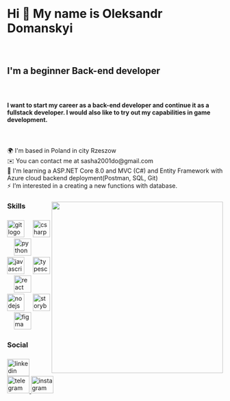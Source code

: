 <br clear="both">

<h1 align="left">Hi 👋 My name is Oleksandr Domanskyi</h1>

###

<br clear="both">

<h2 align="left">I'm a beginner Back-end developer</h2>

###

<br clear="both">

<h4 align="left">I want to start my career as a back-end developer and continue it as a fullstack developer. I would also like to try out my capabilities in game development.</h4>

###

<br clear="both">

<p align="left">🌍 I'm based in Poland in city Rzeszow <br>✉️ You can contact me at sasha2001do@gmail.com<br>🧠 I'm learning a ASP.NET Core 8.0 and MVC (C#) and Entity Framework with Azure cloud backend deployment(Postman, SQL, Git)<br>⚡ I’m interested in a creating a new functions with database.</p>

###

<img align="right" height="400" src="https://user-images.githubusercontent.com/74038190/219923809-b86dc415-a0c2-4a38-bc88-ad6cf06395a8.gif"  />

###

<h3 align="left">Skills</h3>

###

<div align="left">
  
  <img src="https://cdn.jsdelivr.net/gh/devicons/devicon/icons/git/git-original.svg" height="40" alt="git logo"  />
  <img width="12" />
  <img src="https://cdn.jsdelivr.net/gh/devicons/devicon/icons/csharp/csharp-original.svg" height="40" alt="csharp logo"  />
  <img width="12" />
  <img src="https://cdn.jsdelivr.net/gh/devicons/devicon/icons/python/python-original.svg" height="40" alt="python logo"  />
  <img width="12" />
  <img src="https://cdn.jsdelivr.net/gh/devicons/devicon/icons/javascript/javascript-original.svg" height="40" alt="javascript logo"  />
  <img width="12" />
  <img src="https://cdn.jsdelivr.net/gh/devicons/devicon/icons/typescript/typescript-original.svg" height="40" alt="typescript logo"  />
  <img width="12" />
  <img src="https://cdn.jsdelivr.net/gh/devicons/devicon/icons/react/react-original.svg" height="40" alt="react logo"  />
  <img width="12" />
  <img src="https://cdn.jsdelivr.net/gh/devicons/devicon/icons/nodejs/nodejs-original.svg" height="40" alt="nodejs logo"  />
  <img width="12" />
  <img src="https://cdn.jsdelivr.net/gh/devicons/devicon/icons/storybook/storybook-original.svg" height="40" alt="storybook logo"  />
  <img width="12" />
  <img src="https://cdn.jsdelivr.net/gh/devicons/devicon/icons/figma/figma-original.svg" height="40" alt="figma logo"  />
</div>

###

<h3 align="left">Social</h3>

###

<div align="left">
  <a href="[www.linkedin.com/in/oleksandr-domanskyi-65a21b244" target="_blank](https://www.linkedin.com/in/oleksandr-domanskyi-65a21b244/)">
    <img src="https://raw.githubusercontent.com/maurodesouza/profile-readme-generator/master/src/assets/icons/social/linkedin/default.svg" width="52" height="40" alt="linkedin logo"  />
  </a>
  <a href="t.me/FeZoXsasha" target="_blank">
    <img src="https://raw.githubusercontent.com/maurodesouza/profile-readme-generator/master/src/assets/icons/social/telegram/default.svg" width="52" height="40" alt="telegram logo"  />
  </a>
  <a href="https://instagram.com/nekoma.sasha?igshid=MTNiYzNiMzkwZA==" target="_blank">
    <img src="https://raw.githubusercontent.com/maurodesouza/profile-readme-generator/master/src/assets/icons/social/instagram/default.svg" width="52" height="40" alt="instagram logo"  />
  </a>
</div>

###
